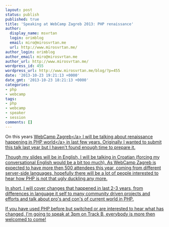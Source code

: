 ```yaml
---
layout: post
status: publish
published: true
title: 'Speaking at WebCamp Zagreb 2013: PHP renaissance'
author:
  display_name: msvrtan
  login: orimblog
  email: miro@mirosvrtan.me
  url: http://www.mirosvrtan.me/
author_login: orimblog
author_email: miro@mirosvrtan.me
author_url: http://www.mirosvrtan.me/
wordpress_id: 455
wordpress_url: http://www.mirosvrtan.me/blog/?p=455
date: '2013-10-23 19:21:13 +0000'
date_gmt: '2013-10-23 18:21:13 +0000'
categories:
- php
- webcamp
tags:
- php
- webcamp
- speaker
- session
comments: []
---
```

<p>On this years <a href="http:&#47;&#47;2013.webcampzg.org" target="_blank">WebCamp Zagreb<&#47;a> I will be talking about <a href="http:&#47;&#47;2013.webcampzg.org&#47;speakers&#47;miro-svrtan&#47;" target="_blank">renaissance happening in PHP world<&#47;a> in last few years. Originally I wanted to submit this talk last year but I haven't found enough time to prepare it.</p>
<p>Though my slides will be in English, I will be talking in Croatian (forcing my conversational English would be a bit too much). As WebCamp Zagreb is expected to have more then 500 attendees this year, coming from different server-side languages, hopefully there will be a lot of people interested to hear how PHP is not that ugly duckling any more.</p>
<p>In short, I will cover changes that happened in last 2-3 years, from differences in language it self to many community driven projects and efforts and talk about pro's and con's of current world in PHP.</p>
<p>If you have used PHP before but switched or are interested to hear what has changed, I'm going to speak at 3pm on Track B, everybody is more then welcomed to come!</p>
